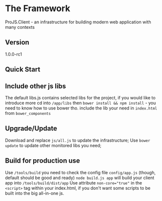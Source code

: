 The Framework
=============
ProJS.Client - an infrastructure for building modern web application with many contexts


Version
-------
1.0.0-rc1


Quick Start
-----------




Include other js libs
---------------------
The default libs.js contains selected libs for the project, if you would like to introduce more cd into `/app/libs`
then `bower install && npm install` - you need to know how to use bower tho.
include the lib your need in `index.html` from `bower_components`


Upgrade/Update
--------------
Download and replace `js/all.js` to update the infrastructure;
Use `bower update` to update other monitored libs you need;


Build for production use
------------------------
Use `/tools/build` you need to check the config file `config/app.js` (though, default should be good and ready)
`node build.js app` will build your client app into `/tools/build/dist/app`
Use attribute `non-core="true"` in the `<script>` tag within your index.html, if you don't want some scripts to be built into the big all-in-one js.


